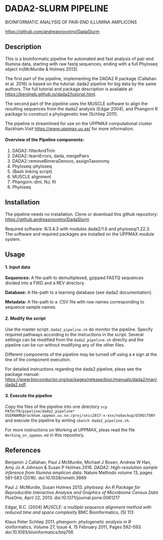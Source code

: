 # DADA2-SLURM PIPELINE

BIOINFORMATIC ANALYSIS OF PAIR-END ILLUMINA AMPLICONS

https://github.com/andreasnovotny/DadaSlurm


## Description
This is a bioinformatic pipeline for automated and fast analysis of pair end Illumina data, starting with raw fastq sequences, ending with a full Phyloseq object m(McMurdie & Holmes 2013).

The first part of the pipeline, implementing the DADA2 R package (Callahan et al. 2016) is based on the tutorial: dada2 pipeline for big data by the same authors. The full tutorial and package description is available at: https://benjjneb.github.io/dada2/tutorial.html.

The second part of the pipeline uses the MUSCLE software to align the resulting sequences from the dada2 analysis (Edgar 2004), and Phangorn R package to construct a phylogenetic tree (Schliep 2011).


The pipeline is streamlined for use on the UPPMAX computational cluster Rackham.Visit https://www.uppmax.uu.se/ for more information.

#### Overview of the Pipeline components:

1. DADA2::filterAndTrim
2. DADA2::learnErrors, dada, mergePairs
3. DADA2::removeBimeraDenovo, assignTaxonomy
4. Phyloseq::phyloseq
5. (Bash linking script)
6. MUSCLE alignment
7. Phangorn::dml, NJ, fit
8. Phyloseq




## Installation
The pipeline needs no installation. Clone or download this github repository: https://github.andreasnovotny/DadaSlurm

Required software: R/3.4.3 with modules dada2/1.6 and phyloseq/1.22.3. The software and required packages are installed on the UPPMAX module system.



## Usage

#### 1. Input data
**Sequences:**
A file-path to demultiplexed, gzipped FASTQ sequences divided into a FWD and a REV directory.

**Database:**
A file-path to a learning database (see dada2 documentation).

**Metadata:**
A file-path to a .CSV file with row names corresponding to sequence sample names.

####  2. Modify the script
Use the master script: `dada2_pipeline.sh` do monitor the pipeline. Specify required pathways according to the instructions in the script. Several settings can be modified from the `dada2_pipeline.sh` directly and the pipeline can be run without modifying any of the other files.

Different components of the pipeline may be turned off using a `#` sign at the line of the component execution.

For detailed instructions regarding the dada2 pipeline, pleas see the package manual: https://www.bioconductor.org/packages/release/bioc/manuals/dada2/man/dada2.pdf.

#### 3. Execute the pipeline
Copy the files of the pipeline into one directory
`scp PATH/TO/pipeline/dada2_pipeline* USERNAME@rackham.uppmax.uu.se:/proj/snic2017-x-xxx/nobackup/DIRECTORY` and execute the pipeline by writing `sbatch dada2_pipeline.sh`.

For more instructions on Working at UPPMAX, pleas read the file `Working_on_uppmax.md` in this repository.

## References

Benjamin J Callahan, Paul J McMurdie, Michael J Rosen, Andrew W Han, Amy Jo A Johnson & Susan P Holmes 2016. *DADA2: High-resolution sample inference from Illumina amplicon data*. Nature Methods volume 13, pages 581–583 (2016). doi:10.1038/nmeth.3869

Paul J. McMurdie, Susan Holmes 2013. *phyloseq: An R Package for Reproducible Interactive Analysis and Graphics of Microbiome Census Data* PlusOne, April 22, 2013. doi:10.1371/journal.pone.0061217

Edgar, R.C. (2004) *MUSCLE: a multiple sequence alignment method with reduced time and space complexity* BMC Bioinformatics, (5) 113


Klaus Peter Schliep 2011. *phangorn: phylogenetic analysis in R* ioinformatics, Volume 27, Issue 4, 15 February 2011, Pages 592–593. doi:10.1093/bioinformatics/btq706

